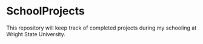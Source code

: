 # SchoolProjects
This repository will keep track of completed projects during my schooling at Wright State University.
